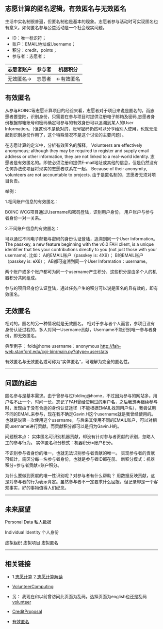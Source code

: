 志愿计算的匿名逻辑，有效匿名与无效匿名
------

生活中实名制很普遍，但匿名制也是基本的现象。志愿者参与活动时可实现匿名也有意义，如何匿名参与公益活动是一个社会现实问题。

* ID：唯一标识符；
* 账户：EMAIL地址或Username；
* 积分：credit，points；
* 参与者：志愿者；


|志愿者账户|参与者|机器积分|
|---|---|---------|
|无效匿名->|志愿者|<-有效匿名|

有效匿名
------
从参与BOINC等志愿计算项目的经验来看，志愿者对于项目来说是匿名的。而志愿者要登陆，识别身份，只需要在参与项目时提供注册电子邮箱及密码,志愿者身份根据邮箱账号和密码确定可参与的有效身份可以追溯到某人的User Information。（但这也不是绝对的，账号密码仍然可以分享给别人使用，也就无法起到识别身份作用了，这个特殊情况不是这个讨论的主要问题）。

在志愿计算的定义中，分析有效匿名的解释。
Volunteers are effectively anonymous; although they may be required to register and supply email address or other information, they are not linked to a real-world identity.
志愿者是有效匿名的。即使必须注册和提供E-mail地址或其他的信息，但是仍然没有任何办法使项目将现实的志愿者联系在一起。
Because of their anonymity, volunteers are not accountable to projects.
由于是匿名制的，志愿者无须对项目负责。

举例：

1.相同账户信息的有效匿名：

BOINC WCG项目通过Username和密码登陆，识别用户身份。
用户账户与参与者身份一对一关系。

2.不同账户信息的有效匿名：

可以通过不同电子邮箱与密码的身份认证登陆，追溯到同一个User Information。
The passkey, a new feature beginning with the v6.0 FAH client, is a unique identifier that ties your contributions directly to you (not just those with your username). 
比如：
A的EMAIL账户（passkey is: 4X9）；
B的EMAIL账户（passkey is: eX6）；
AB都可追溯到同一个User Information：username。

两个账户或多个账户都可为同一个username产生积分，这些积分是由多个人的机器积分共同组成。

参与的项目经身份认证登陆，通过任务产生的积分可以说是匿名的且有效的，即有效匿名。

无效匿名
------
相对的，匿名的另一种情况就是无效匿名。
相对于参与者个人而言，参项目没有身份认证过程的，多人对同一Username贡献，Username不能识别唯一参与者身份，即无效匿名。

典型例子：
fold@home username：anonymous
http://fah-web.stanford.edu/cgi-bin/main.py?qtype=userstats

有效匿名与无效匿名或可称为“实体匿名”，可理解为完全的匿名性。

---

问题的起由
------
匿名参与是基本需求。由于曾参与过folding@home，不过因为参与的网站多，用户名不止一个，时间一长，忘记了FAH曾经使用过的用户名，之后我想再继续参与时，发现由于没有合适的身份认证途径（不能根据EMAIL找回用户名），我尝试用不同的EMAIL来参与，现在我不确定Gavin.H这个username就是我曾经使用的。
也就是说第一次使用这个username，与后来其使用不同的EMAIL账户，可以对相同username进行贡献。而贡献积分都可以是归为Gavin.H的。

问题根本点：
实体匿名可识别机器贡献，却没有针对参与者贡献的识别，忽略人工的参与行为。
实体匿名积分模式：机器积分=账户积分。

不识别参与者身份的唯一，也就无法识别参与者贡献的唯一。
实现参与者的贡献可统计，需区分每一名参与者身份，也就是参与者ID都在册。
新积分模式：机器积分+参与者贡献=账户积分。

为什么要做到贡献的唯一性识别呢？对参与者有什么帮助？
用数据反映贡献，这是对参与者的行为表示肯定。虽然参与者不一定要求什么回报，但记录却是一个客观事实，好的事物值得人们纪念。

---

未来展望
------
Personal Data
私人数据 

Individual Identity
个人身份

虚拟组织 虚拟项目 虚拟匿名

---

相关链接
------
* 1.[志愿计算](http://www.equn.com/wiki/志愿计算) 2.[志愿计算解读](https://gitcafe.com/volunteerAThome/volunteerAThome/blob/Develop/项目目录/社会资源/EQUN/志愿者+/EQUN翻译/术语词典/志愿计算.md)

* [VolunteerComputing](http://boinc.berkeley.edu/trac/wiki/VolunteerComputing)

* 另：
我现在和以前曾访问此页面为乱码，选择页面为english也还是乱码
[volunteer](http://boinc.berkeley.edu/volunteer.php)

* [CreditProposal](http://boinc.berkeley.edu/trac/wiki/CreditProposal)

* [有效匿名](https://gitcafe.com/volunteerAThome/volunteerAThome/blob/Develop/项目目录/社会资源/EQUN/志愿者+/EQUN翻译/术语词典/有效匿名.md)